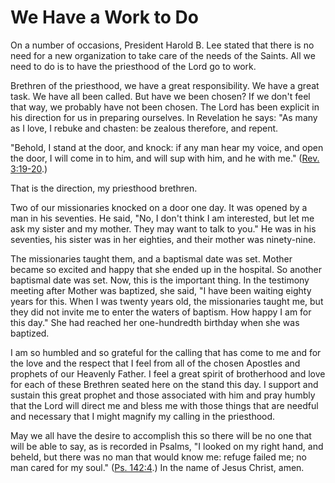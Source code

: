 # We Have a Work to Do

On a number of occasions, President Harold B. Lee stated that there is no need
for a new organization to take care of the needs of the Saints. All we need to
do is to have the priesthood of the Lord go to work.

Brethren of the priesthood, we have a great responsibility. We have a great
task. We have all been called. But have we been chosen? If we don't feel that
way, we probably have not been chosen. The Lord has been explicit in his
direction for us in preparing ourselves. In Revelation he says: "As many as I
love, I rebuke and chasten: be zealous therefore, and repent.

"Behold, I stand at the door, and knock: if any man hear my voice, and open
the door, I will come in to him, and will sup with him, and he with me."
([Rev. 3:19-20](https://www.lds.org/scriptures/nt/rev/3.19-20?lang=eng#18).)

That is the direction, my priesthood brethren.

Two of our missionaries knocked on a door one day. It was opened by a man in
his seventies. He said, "No, I don't think I am interested, but let me ask my
sister and my mother. They may want to talk to you." He was in his seventies,
his sister was in her eighties, and their mother was ninety-nine.

The missionaries taught them, and a baptismal date was set. Mother became so
excited and happy that she ended up in the hospital. So another baptismal date
was set. Now, this is the important thing. In the testimony meeting after
Mother was baptized, she said, "I have been waiting eighty years for this.
When I was twenty years old, the missionaries taught me, but they did not
invite me to enter the waters of baptism. How happy I am for this day." She
had reached her one-hundredth birthday when she was baptized.

I am so humbled and so grateful for the calling that has come to me and for
the love and the respect that I feel from all of the chosen Apostles and
prophets of our Heavenly Father. I feel a great spirit of brotherhood and love
for each of these Brethren seated here on the stand this day. I support and
sustain this great prophet and those associated with him and pray humbly that
the Lord will direct me and bless me with those things that are needful and
necessary that I might magnify my calling in the priesthood.

May we all have the desire to accomplish this so there will be no one that
will be able to say, as is recorded in Psalms, "I looked on my right hand, and
beheld, but there was no man that would know me: refuge failed me; no man
cared for my soul." ([Ps.
142:4](https://www.lds.org/scriptures/ot/ps/142.4?lang=eng#3).) In the name of
Jesus Christ, amen.

